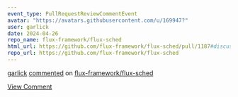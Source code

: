 ```yaml
---
event_type: PullRequestReviewCommentEvent
avatar: "https://avatars.githubusercontent.com/u/169947?"
user: garlick
date: 2024-04-26
repo_name: flux-framework/flux-sched
html_url: https://github.com/flux-framework/flux-sched/pull/1187#discussion_r1580420218
repo_url: https://github.com/flux-framework/flux-sched
---
```


<a href='https://github.com/garlick' target='_blank'>garlick</a> <a href='https://github.com/flux-framework/flux-sched/pull/1187#discussion_r1580420218' target='_blank'>commented</a> on <a href='https://github.com/flux-framework/flux-sched' target='_blank'>flux-framework/flux-sched</a>

<a href='https://github.com/flux-framework/flux-sched/pull/1187#discussion_r1580420218' target='_blank'>View Comment</a>